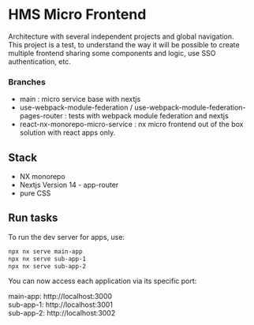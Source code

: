 # HMS Micro Frontend

Architecture with several independent projects and global navigation.  
This project is a test, to understand the way it will be possible to create multiple frontend sharing some components and logic, use SSO authentication, etc.

### Branches
- main : micro service base with nextjs
- use-webpack-module-federation / use-webpack-module-federation-pages-router : tests with webpack module federation and nextjs
- react-nx-monorepo-micro-service : nx micro frontend out of the box solution with react apps only.


## Stack

- NX monorepo
- Nextjs Version 14 - app-router
- pure CSS

## Run tasks

To run the dev server for apps, use:

```sh
npx nx serve main-app
npx nx serve sub-app-1
npx nx serve sub-app-2
```

You can now access each application via its specific port:

main-app: http://localhost:3000  
sub-app-1: http://localhost:3001  
sub-app-2: http://localhost:3002
